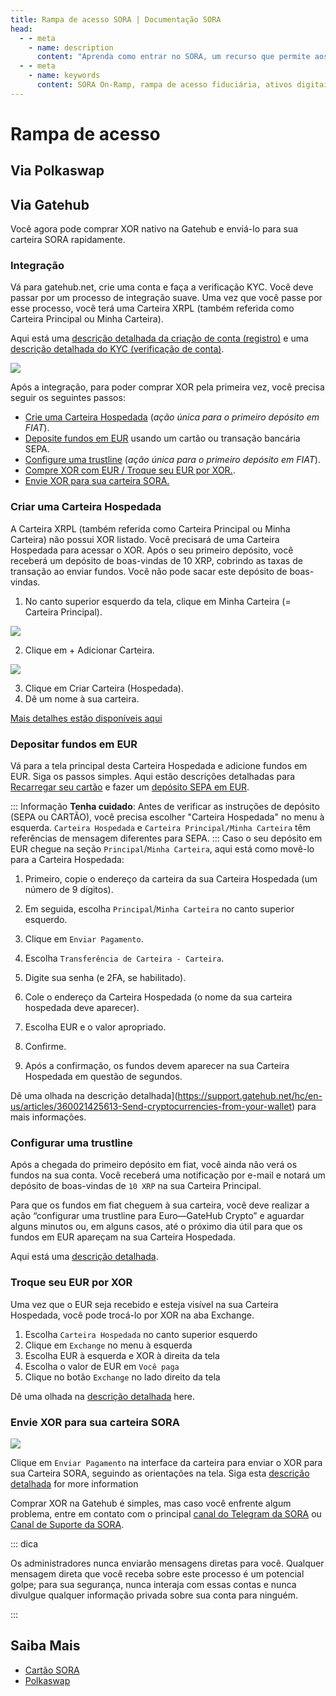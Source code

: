 ```yaml
---
title: Rampa de acesso SORA | Documentação SORA
head:
  - - meta
    - name: description
      content: "Aprenda como entrar no SORA, um recurso que permite aos usuários converter facilmente moedas fiduciárias em ativos digitais dentro do ecossistema SORA. Descubra as opções de acesso fiduciário suportadas, o processo de conversão e os benefícios de usar o SORA On-Ramp para uma entrada perfeita no mundo dos ativos digitais."
  - - meta
    - name: keywords
      content: SORA On-Ramp, rampa de acesso fiduciária, ativos digitais, conversão de moeda fiduciária, processo de conversão, entrada contínua
---
```


# Rampa de acesso

## Via Polkaswap

<!-- @include: /pt/snippets/on-ramp-polkaswap.md -->

## Via Gatehub

Você agora pode comprar XOR nativo na Gatehub e enviá-lo para sua carteira SORA rapidamente.

### Integração

Vá para gatehub.net, crie uma conta e faça a verificação KYC. Você deve passar por um processo de integração suave. Uma vez que você passe por esse processo, você terá uma Carteira XRPL (também referida como Carteira Principal ou Minha Carteira).

Aqui está uma [descrição detalhada da criação de conta
(registro)](https://support.gatehub.net/hc/en-us/articles/360021318533-Register-a-GateHub-Account)
e uma [descrição detalhada do KYC (verificação de conta)](https://support.gatehub.net/hc/en-us/articles/4580394613906-Video-verification-process-for-an-individual-account).

![](/.gitbook/assets/on-ramp-wallet-overview.png)

Após a integração, para poder comprar XOR pela primeira vez, você precisa seguir os seguintes passos:

- [Crie uma Carteira Hospedada](#criar-uma-carteira-hospedada) (_ação única para o primeiro depósito em FIAT_).
- [Deposite fundos em EUR](#deposite-fundos-em-eur) usando um cartão ou transação bancária SEPA.
- [Configure uma trustline](#configure-uma-trustline) (_ação única para o primeiro depósito em FIAT_).
- [Compre XOR com EUR / Troque seu EUR por XOR.](#troque-seu-eur-por-xor).
- [Envie XOR para sua carteira SORA.](#envie-xor-para-sua-carteira-sora)

### Criar uma Carteira Hospedada

A Carteira XRPL (também referida como Carteira Principal ou Minha Carteira) não possui XOR listado. Você precisará de uma Carteira Hospedada para acessar o XOR. Após o seu primeiro depósito, você receberá um depósito de boas-vindas de 10 XRP, cobrindo as taxas de transação ao enviar fundos. Você não pode sacar este depósito de boas-vindas.

1. No canto superior esquerdo da tela, clique em Minha Carteira (= Carteira Principal).

![](/.gitbook/assets/on-ramp-my-wallet-head.png)

2. Clique em + Adicionar Carteira.

![](/.gitbook/assets/on-ramp-add-wallet.png)

3. Clique em Criar Carteira (Hospedada).
4. Dê um nome à sua carteira.

[Mais detalhes estão disponíveis
aqui](https://support.gatehub.net/hc/en-us/articles/360021171254-Create-and-delete-a-wallet)

### Depositar fundos em EUR

Vá para a tela principal desta Carteira Hospedada e adicione fundos em EUR. Siga os passos simples.
Aqui estão descrições detalhadas para [Recarregar seu 
cartão](https://support.gatehub.net/hc/en-us/articles/13805209603474-Card-top-up-EUR)
e fazer um [depósito SEPA em EUR](https://support.gatehub.net/hc/en-us/articles/13801036058258-EUR-deposit-SEPA).

::: Informação
**Tenha cuidado**: Antes de verificar as instruções de depósito (SEPA ou CARTÃO), você
precisa escolher "Carteira Hospedada" no menu à esquerda. `Carteira Hospedada` e
`Carteira Principal/Minha Carteira` têm referências de mensagem diferentes para SEPA.
:::
Caso o seu depósito em EUR chegue na seção `Principal`/`Minha Carteira`,
aqui está como movê-lo para a Carteira Hospedada:

1.  Primeiro, copie o endereço da carteira da sua Carteira Hospedada (um
    número de 9 dígitos).

2.  Em seguida, escolha `Principal`/`Minha Carteira` no canto superior esquerdo.

3.  Clique em `Enviar Pagamento`.

4.  Escolha `Transferência de Carteira - Carteira`.

5.  Digite sua senha (e 2FA, se habilitado).

6.  Cole o endereço da Carteira Hospedada (o nome da sua carteira hospedada
    deve aparecer).

7.  Escolha EUR e o valor apropriado.

8.  Confirme.

9.  Após a confirmação, os fundos devem aparecer na sua Carteira Hospedada em questão de segundos.

Dê uma olhada na descrição
detalhada](https://support.gatehub.net/hc/en-us/articles/360021425613-Send-cryptocurrencies-from-your-wallet)
para mais informações.

### Configurar uma trustline
Após a chegada do primeiro depósito em fiat, você ainda não verá os
fundos na sua conta. Você receberá uma notificação por e-mail e notará
um depósito de boas-vindas de `10 XRP` na sua Carteira Principal.

Para que os fundos em fiat cheguem à sua carteira, você deve realizar
a ação “configurar uma trustline para Euro—GateHub Crypto” e aguardar
alguns minutos ou, em alguns casos, até o próximo dia útil para que os fundos em EUR apareçam na sua Carteira Hospedada.

Aqui está uma [descrição detalhada](https://support.gatehub.net/hc/en-us/articles/360021430013-Set-and-disable-trust-lines).

### Troque seu EUR por XOR

Uma vez que o EUR seja recebido e esteja visível na sua Carteira Hospedada, você pode trocá-lo por XOR na aba Exchange.

1. Escolha `Carteira Hospedada` no canto superior esquerdo
2. Clique em `Exchange` no menu à esquerda
3. Escolha EUR à esquerda e XOR à direita da tela
4. Escolha o valor de EUR em `Você paga`
5. Clique no botão `Exchange` no lado direito da tela

Dê uma olhada na [descrição
detalhada](https://support.gatehub.net/hc/en-us/articles/360021425773-Exchange) here.

### Envie XOR para sua carteira SORA

![](/.gitbook/assets/on-ramp-send-xor-sora.png)

Clique em `Enviar Pagamento` na interface da carteira para enviar
o XOR para sua Carteira SORA, seguindo as orientações na tela. Siga
esta [descrição detalhada](https://support.gatehub.net/hc/en-us/articles/360021425613-Send-cryptocurrencies-from-your-wallet) for more information

Comprar XOR na Gatehub é simples, mas caso você enfrente algum
problema, entre em contato com o principal [canal do Telegram da
SORA](https://t.me/sora_xor) ou
[Canal de Suporte da SORA](https://t.me/sora_happy).

::: dica

Os administradores nunca enviarão mensagens diretas para você. Qualquer mensagem direta que você receba sobre este processo é um potencial golpe; para sua segurança, nunca interaja com essas contas e nunca divulgue qualquer informação privada sobre sua conta para ninguém.

:::

## Saiba Mais

- [Cartão SORA](/pt/sora-card.md)
- [Polkaswap](/pt/polkaswap.md)
